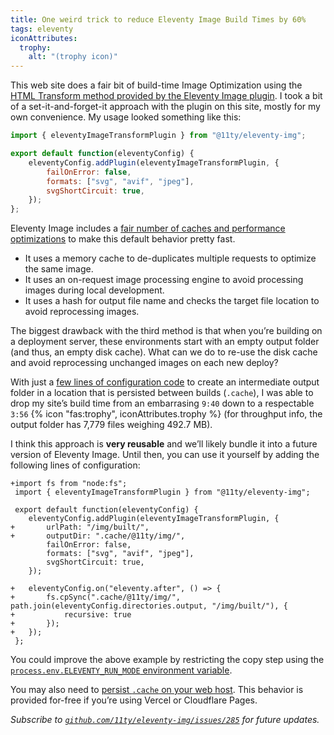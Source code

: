 ```yaml
---
title: One weird trick to reduce Eleventy Image Build Times by 60%
tags: eleventy
iconAttributes:
  trophy:
    alt: "(trophy icon)"
---
```

This web site does a fair bit of build-time Image Optimization using the [HTML Transform method provided by the Eleventy Image plugin](https://www.11ty.dev/docs/plugins/image/#html-transform). I took a bit of a set-it-and-forget-it approach with the plugin on this site, mostly for my own convenience. My usage looked something like this:


```js
import { eleventyImageTransformPlugin } from "@11ty/eleventy-img";

export default function(eleventyConfig) {
	eleventyConfig.addPlugin(eleventyImageTransformPlugin, {
		failOnError: false,
		formats: ["svg", "avif", "jpeg"],
		svgShortCircuit: true,
	});
};
```

Eleventy Image includes a [fair number of caches and performance optimizations](https://www.11ty.dev/docs/plugins/image/#build-performance) to make this default behavior pretty fast.

- It uses a memory cache to de-duplicates multiple requests to optimize the same image.
- It uses an on-request image processing engine to avoid processing images during local development.
- It uses a hash for output file name and checks the target file location to avoid reprocessing images.

The biggest drawback with the third method is that when you’re building on a deployment server, these environments start with an empty output folder (and thus, an empty disk cache). What can we do to re-use the disk cache and avoid reprocessing unchanged images on each new deploy?

With just a [few lines of configuration code](https://github.com/zachleat/zachleat.com/commit/eead25b5b38431d3b61bfb318a186d3214c45260) to create an intermediate output folder in a location that is persisted between builds (`.cache`), I was able to drop my site’s build time from an embarrasing `9:40` down to a respectable `3:56` {% icon "fas:trophy", iconAttributes.trophy %} (for throughput info, the output folder has 7,779 files weighing 492.7 MB).

I think this approach is **very reusable** and we’ll likely bundle it into a future version of Eleventy Image. Until then, you can use it yourself by adding the following lines of configuration:

```diff-js
+import fs from "node:fs";
 import { eleventyImageTransformPlugin } from "@11ty/eleventy-img";

 export default function(eleventyConfig) {
 	eleventyConfig.addPlugin(eleventyImageTransformPlugin, {
+		urlPath: "/img/built/",
+		outputDir: ".cache/@11ty/img/",
 		failOnError: false,
 		formats: ["svg", "avif", "jpeg"],
 		svgShortCircuit: true,
 	});

+	eleventyConfig.on("eleventy.after", () => {
+		fs.cpSync(".cache/@11ty/img/", path.join(eleventyConfig.directories.output, "/img/built/"), {
+			recursive: true
+		});
+	});
 };
```

You could improve the above example by restricting the copy step using the [`process.env.ELEVENTY_RUN_MODE` environment variable](https://www.11ty.dev/docs/environment-vars/#eleventy-supplied).

You may also need to [persist `.cache` on your web host](https://www.11ty.dev/docs/deployment/#persisting-cache). This behavior is provided for-free if you’re using Vercel or Cloudflare Pages.

_Subscribe to [`github.com/11ty/eleventy-img/issues/285`](https://github.com/11ty/eleventy-img/issues/285) for future updates._